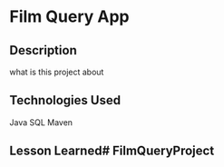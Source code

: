 # Film Query App

## Description
what is this project about
## Technologies Used
Java SQL Maven

## Lesson Learned# FilmQueryProject
